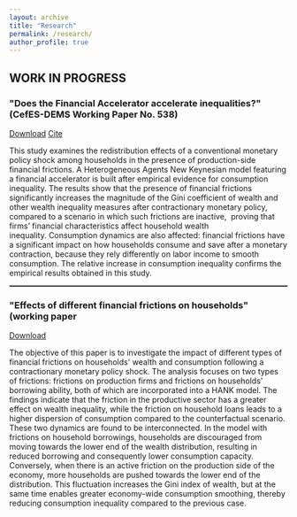 ```yaml
---
layout: archive
title: "Research"
permalink: /research/
author_profile: true
---
```


## WORK IN PROGRESS

### "Does the Financial Accelerator accelerate inequalities?" (CefES-DEMS Working Paper No. 538) 

[Download](https://papers.ssrn.com/sol3/papers.cfm?abstract_id=4845237) [Cite](/research/cite_Ferlaino_2024/)

This study examines the redistribution effects of a conventional monetary policy shock among households in the presence of production-side financial frictions. A Heterogeneous Agents New Keynesian model featuring a financial accelerator is built after empirical evidence for consumption inequality. The results show that the presence of financial frictions significantly increases the magnitude of the Gini coefficient of wealth and other wealth inequality measures after contractionary monetary policy, compared to a scenario in which such frictions are inactive,  proving that firms’ financial characteristics affect household wealth inequality. Consumption dynamics are also affected: financial frictions have a significant impact on how households consume and save after a monetary contraction, because they rely differently on labor income to smooth consumption. The relative increase in consumption inequality confirms the empirical results obtained in this study.

<hr style="border:1px solid gray">

### "Effects of different financial frictions on households" (working paper

[Download](http://fraferla.github.io/files/Ferlaino_2024_Effects_of_different_financial_frictions_on_households.pdf)

The objective of this paper is to investigate the impact of different types of financial frictions on households' wealth and consumption following a contractionary monetary policy shock. The analysis focuses on two types of frictions: frictions on production firms and frictions on households' borrowing ability, both of which are incorporated into a HANK model. The findings indicate that the friction in the productive sector has a greater effect on wealth inequality, while the friction on household loans leads to a higher dispersion of consumption compared to the counterfactual scenario. These two dynamics are found to be interconnected. In the model with frictions on household borrowings, households are discouraged from moving towards the lower end of the wealth distribution, resulting in reduced borrowing and consequently lower consumption capacity. Conversely, when there is an active friction on the production side of the economy, more households are pushed towards the lower end of the distribution. This fluctuation increases the Gini index of wealth, but at the same time enables greater economy-wide consumption smoothing, thereby reducing consumption inequality compared to the previous case.